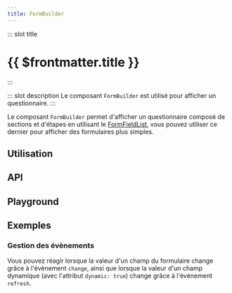 ```yaml
---
title: FormBuilder
---
```


::: slot title
# {{ $frontmatter.title }}
:::

::: slot description
Le composant `FormBuilder` est utilisé pour afficher un questionnaire.
:::

<DocInfo>

Le composant `FormBuilder` permet d'afficher un questionnaire composé de sections et d'étapes en utilisant le [FormFieldList](../form-field-list/README.md), vous pouvez utiliser ce dernier pour afficher des formulaires plus simples.

</DocInfo>

## Utilisation

<DocExample
  eager
  file="composants/form-builder/examples/form-builder"
/>

## API

<DocApi
  :value="['FormBuilder']"
  :api="{
    FormBuilder: {
      props: [
        {
          name: 'form',
          type: 'Form',
          required: true,
          description: 'Le questionnaire à afficher.',
          example: '{\n	sectionId: {\n		title?: string;\n		description?: string;\n		questions: FormFieldList;\n	}\n}'
        }
      ],
      events: [
        {
          name: 'change',
          description: 'Événement émis lorsque la valeur d\'un champ est mise à jour.',
          value: 'form: Form'
        },
        {
          name: 'refresh',
          description: 'Événement émis lorsque la valeur d\'un champ dynamique est mise à jour.'
        }
      ]
    }
  }"
/>

## Playground

<DocExample
  file="composants/form-builder/examples/form-builder-playground"
  hide-code-block
/>

## Exemples

### Gestion des évènements

Vous pouvez réagir lorsque la valeur d'un champ du formulaire change grâce à l'évènement `change`, ainsi que lorsque la valeur d'un champ dynamique (avec l'attribut `dynamic: true`) change grâce à l'événement `refresh`.

<DocExample file="composants/form-builder/examples/form-builder-events" />
